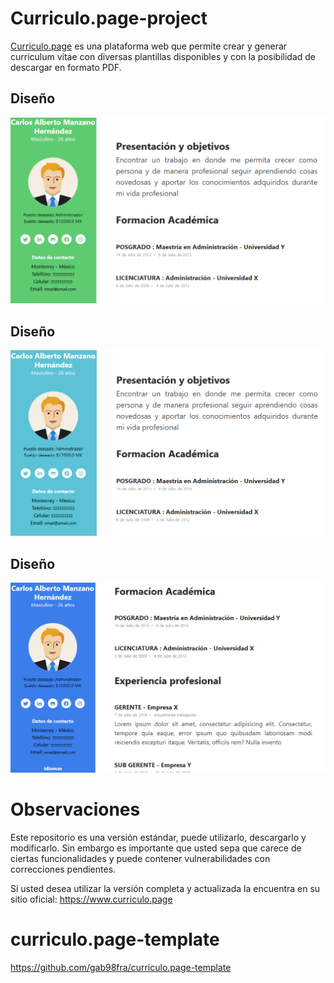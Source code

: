 # Curriculo.page-project
<a href="https://www.curriculo.page" target="_blank">Curriculo.page</a> es una plataforma web que permite crear y generar curriculum vitae con diversas plantillas disponibles y con la posibilidad de descargar en formato PDF.

## Diseño
![](media/design/design1.PNG)

## Diseño
![](media/design/design2.PNG)

## Diseño
![](media/design/design3.PNG)

# Observaciones
Este repositorio es una versión estándar, puede utilizarlo, descargarlo y modificarlo. Sin embargo es importante que usted sepa que carece de ciertas funcionalidades y puede contener vulnerabilidades con correcciones pendientes.

Si usted desea utilizar la versión completa y actualizada la encuentra en su sitio oficial: https://www.curriculo.page

# curriculo.page-template
https://github.com/gab98fra/curriculo.page-template
